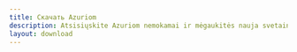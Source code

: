 ```yaml
---
title: Скачать Azuriom
description: Atsisiųskite Azuriom nemokamai ir mėgaukitės nauja svetaine.
layout: download
---
```

